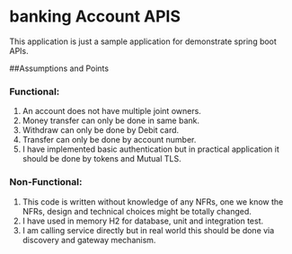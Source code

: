 # banking Account APIS
This application is just a sample application for demonstrate spring boot APIs.

##Assumptions and Points

### Functional:

1. An account does not have multiple joint owners.
2. Money transfer can only be done in same bank.
3. Withdraw can only be done by Debit card.
4. Transfer can only be done by account number.
5. I have implemented basic authentication but in practical application it should be done by tokens and Mutual TLS.

### Non-Functional:

1. This code is written without knowledge of any NFRs, one we know the NFRs, design and technical choices might be totally changed.
2. I have used in memory H2 for database, unit and integration test.
3. I am calling service directly but in real world this should be done via discovery and gateway mechanism.

